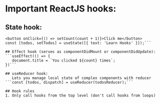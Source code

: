 # Important ReactJS hooks:

## State hook: 
```const [count, setCount] = useState(0);
<button onClick={() => setCount(count + 1)}>Click me</button>
const [todos, setTodos] = useState([{ text: 'Learn Hooks' }]);```

## Effect hook (serves as componentDidMount or componentDidUpdate):
```useEffect(() => {
   document.title = `You clicked ${count} times`;
})```

## useReducer hook:
   Lets you manage local state of complex components with reducer
```const [todos, dispatch] = useReducer(todosReducer);```

## Hook rules
1. Only call hooks from the top level (don't call hooks from loops)